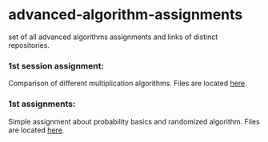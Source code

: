 # advanced-algorithm-assignments
set of all advanced algorithms assignments and links of distinct repositories.
<br/>

### 1st session assignment:
Comparison of different multiplication algorithms. Files are located [here](https://github.com/ParsaMohammadpour/multiplication-algorithms).


### 1st assignments:
Simple assignment about probability basics and randomized algorithm. Files are located [here](https://github.com/ParsaMohammadpour/advanced-algorithm-assignments/tree/main/1st-Assignment).
